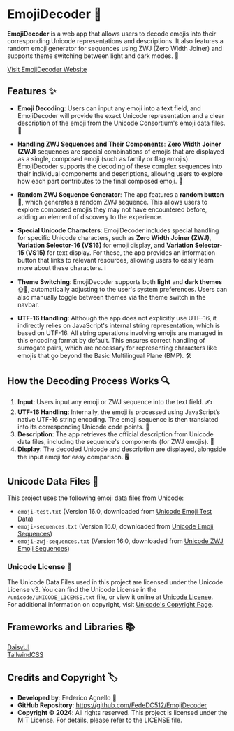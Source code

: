 # EmojiDecoder 🪻

**EmojiDecoder** is a web app that allows users to decode emojis into their corresponding Unicode representations and descriptions. It also features a random emoji generator for sequences using ZWJ (Zero Width Joiner) and supports theme switching between light and dark modes. 🎉

[Visit EmojiDecoder Website](https://fededc512.github.io/EmojiDecoder/)


## Features ✨

- **Emoji Decoding**: Users can input any emoji into a text field, and EmojiDecoder will provide the exact Unicode representation and a clear description of the emoji from the Unicode Consortium's emoji data files. 🎨

- **Handling ZWJ Sequences and Their Components**: **Zero Width Joiner (ZWJ)** sequences are special combinations of emojis that are displayed as a single, composed emoji (such as family or flag emojis). EmojiDecoder supports the decoding of these complex sequences into their individual components and descriptions, allowing users to explore how each part contributes to the final composed emoji. 🥳

- **Random ZWJ Sequence Generator**: The app features a **random button** 🎲, which generates a random ZWJ sequence. This allows users to explore composed emojis they may not have encountered before, adding an element of discovery to the experience.

- **Special Unicode Characters**: EmojiDecoder includes special handling for specific Unicode characters, such as **Zero Width Joiner (ZWJ)**, **Variation Selector-16 (VS16)** for emoji display, and **Variation Selector-15 (VS15)** for text display. For these, the app provides an information button that links to relevant resources, allowing users to easily learn more about these characters. ℹ️

- **Theme Switching**: EmojiDecoder supports both **light** and **dark themes** 🌞🌙, automatically adjusting to the user's system preferences. Users can also manually toggle between themes via the theme switch in the navbar.

- **UTF-16 Handling**: Although the app does not explicitly use UTF-16, it indirectly relies on JavaScript's internal string representation, which is based on UTF-16. All string operations involving emojis are managed in this encoding format by default. This ensures correct handling of surrogate pairs, which are necessary for representing characters like emojis that go beyond the Basic Multilingual Plane (BMP). 🛠️

## How the Decoding Process Works 🔍

1. **Input**: Users input any emoji or ZWJ sequence into the text field. ✍️
2. **UTF-16 Handling**: Internally, the emoji is processed using JavaScript’s native UTF-16 string encoding. The emoji sequence is then translated into its corresponding Unicode code points. 🔢
3. **Description**: The app retrieves the official description from Unicode data files, including the sequence's components (for ZWJ emojis). 📖
4. **Display**: The decoded Unicode and description are displayed, alongside the input emoji for easy comparison. 🖥️

## Unicode Data Files 📁

This project uses the following emoji data files from Unicode:

- `emoji-test.txt` (Version 16.0, downloaded from [Unicode Emoji Test Data](https://unicode.org/Public/emoji/16.0/emoji-test.txt))
- `emoji-sequences.txt` (Version 16.0, downloaded from [Unicode Emoji Sequences](https://unicode.org/Public/emoji/16.0/emoji-sequences.txt))
- `emoji-zwj-sequences.txt` (Version 16.0, downloaded from [Unicode ZWJ Emoji Sequences](https://unicode.org/Public/emoji/16.0/emoji-zwj-sequences.txt))

### Unicode License 📜

The Unicode Data Files used in this project are licensed under the Unicode License v3. You can find the Unicode License in the `/unicode/UNICODE_LICENSE.txt` file, or view it online at [Unicode License](https://www.unicode.org/license.html).  
For additional information on copyright, visit [Unicode's Copyright Page](https://www.unicode.org/copyright.html).

## Frameworks and Libraries 📚

[DaisyUI](https://daisyui.com/)  
[TailwindCSS](https://tailwindcss.com/)

## Credits and Copyright 🏷️

- **Developed by**: Federico Agnello 🦎
- **GitHub Repository**: https://github.com/FedeDC512/EmojiDecoder
- **Copyright © 2024**: All rights reserved. This project is licensed under the MIT License. For details, please refer to the LICENSE file.
